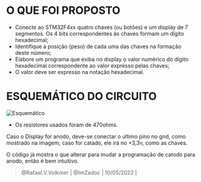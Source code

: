 # O QUE FOI PROPOSTO
- Conecte ao STM32F4xx quatro chaves (ou botões) e um display de 7 segmentos. Os 4 bits correspondentes às chaves formam um dígito hexadecimal;
- Identifique a posição (peso) de cada uma das chaves na formação deste número;
- Elabore um programa que exiba no display o valor numérico do dígito hexadecimal correspondente ao valor expresso pelas chaves;
- O valor deve ser expresso na notação hexadecimal.

# ESQUEMÁTICO DO CIRCUITO
![Esquemático](https://i.imgur.com/aHzx7cY.png)
- Os resistores usados foram de 470ohms.

Caso o Display for anodo, deve-se conectar o ultimo pino no gnd, como mostrado na imagem; caso for catado, ele irá no +3,3v, como as chaves.

O código já mostra o que alterar para mudar a programação de catodo para anodo, então é bem intuitivo.

> @Rafael.V.Volkmer | @ImZadoc | 10/05/2022 |

